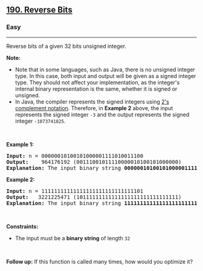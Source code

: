 <h2><a href="https://leetcode.com/problems/reverse-bits/">190. Reverse Bits</a></h2><h3>Easy</h3><hr><div style="user-select: auto;"><p style="user-select: auto;">Reverse bits of a given 32 bits unsigned integer.</p>

<p style="user-select: auto;"><strong style="user-select: auto;">Note:</strong></p>

<ul style="user-select: auto;">
	<li style="user-select: auto;">Note that in some languages, such as Java, there is no unsigned integer type. In this case, both input and output will be given as a signed integer type. They should not affect your implementation, as the integer's internal binary representation is the same, whether it is signed or unsigned.</li>
	<li style="user-select: auto;">In Java, the compiler represents the signed integers using <a href="https://en.wikipedia.org/wiki/Two%27s_complement" target="_blank" style="user-select: auto;">2's complement notation</a>. Therefore, in <strong style="user-select: auto;">Example 2</strong> above, the input represents the signed integer <code style="user-select: auto;">-3</code> and the output represents the signed integer <code style="user-select: auto;">-1073741825</code>.</li>
</ul>

<p style="user-select: auto;">&nbsp;</p>
<p style="user-select: auto;"><strong style="user-select: auto;">Example 1:</strong></p>

<pre style="user-select: auto;"><strong style="user-select: auto;">Input:</strong> n = 00000010100101000001111010011100
<strong style="user-select: auto;">Output:</strong>    964176192 (00111001011110000010100101000000)
<strong style="user-select: auto;">Explanation: </strong>The input binary string <strong style="user-select: auto;">00000010100101000001111010011100</strong> represents the unsigned integer 43261596, so return 964176192 which its binary representation is <strong style="user-select: auto;">00111001011110000010100101000000</strong>.
</pre>

<p style="user-select: auto;"><strong style="user-select: auto;">Example 2:</strong></p>

<pre style="user-select: auto;"><strong style="user-select: auto;">Input:</strong> n = 11111111111111111111111111111101
<strong style="user-select: auto;">Output:</strong>   3221225471 (10111111111111111111111111111111)
<strong style="user-select: auto;">Explanation: </strong>The input binary string <strong style="user-select: auto;">11111111111111111111111111111101</strong> represents the unsigned integer 4294967293, so return 3221225471 which its binary representation is <strong style="user-select: auto;">10111111111111111111111111111111</strong>.
</pre>

<p style="user-select: auto;">&nbsp;</p>
<p style="user-select: auto;"><strong style="user-select: auto;">Constraints:</strong></p>

<ul style="user-select: auto;">
	<li style="user-select: auto;">The input must be a <strong style="user-select: auto;">binary string</strong> of length <code style="user-select: auto;">32</code></li>
</ul>

<p style="user-select: auto;">&nbsp;</p>
<p style="user-select: auto;"><strong style="user-select: auto;">Follow up:</strong> If this function is called many times, how would you optimize it?</p>
</div>